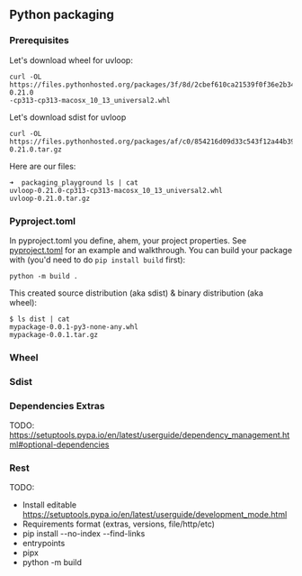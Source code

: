 ## Python packaging

### Prerequisites

Let's download wheel for uvloop:

```shell
curl -OL https://files.pythonhosted.org/packages/3f/8d/2cbef610ca21539f0f36e2b34da49302029e7c9f09acef0b1c3b5839412b/uvloop-0.21.0
-cp313-cp313-macosx_10_13_universal2.whl
```

Let's download sdist for uvloop

```shell
curl -OL https://files.pythonhosted.org/packages/af/c0/854216d09d33c543f12a44b393c402e89a920b1a0a7dc634c42de91b9cf6/uvloop-0.21.0.tar.gz
```

Here are our files:

```shell
➜  packaging_playground ls | cat
uvloop-0.21.0-cp313-cp313-macosx_10_13_universal2.whl
uvloop-0.21.0.tar.gz
```

### Pyproject.toml
In pyproject.toml you define, ahem, your project properties.
See [pyproject.toml](./pyproject.toml) for an example and walkthrough.
You can build your package with (you'd need to do `pip install build` first):

```shell
python -m build .
```

This created source distribution (aka sdist) & binary distribution (aka wheel):
```shell
$ ls dist | cat
mypackage-0.0.1-py3-none-any.whl
mypackage-0.0.1.tar.gz
```


### Wheel

### Sdist

### Dependencies Extras
TODO: https://setuptools.pypa.io/en/latest/userguide/dependency_management.html#optional-dependencies

### Rest
TODO: 
* Install editable https://setuptools.pypa.io/en/latest/userguide/development_mode.html
* Requirements format (extras, versions, file/http/etc)
* pip install --no-index --find-links
* entrypoints
* pipx
* python -m build